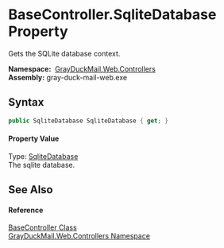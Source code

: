 BaseController.SqliteDatabase Property
======================================
Gets the SQLite database context.

  **Namespace:**  [GrayDuckMail.Web.Controllers][1]  
  **Assembly:** gray-duck-mail-web.exe

Syntax
------

```csharp
public SqliteDatabase SqliteDatabase { get; }
```

#### Property Value
Type: [SqliteDatabase][2]  
 The sqlite database. 

See Also
--------

#### Reference
[BaseController Class][3]  
[GrayDuckMail.Web.Controllers Namespace][1]  

[1]: ../README.md
[2]: ../../GrayDuckMail.Common.Database/SqliteDatabase/README.md
[3]: README.md